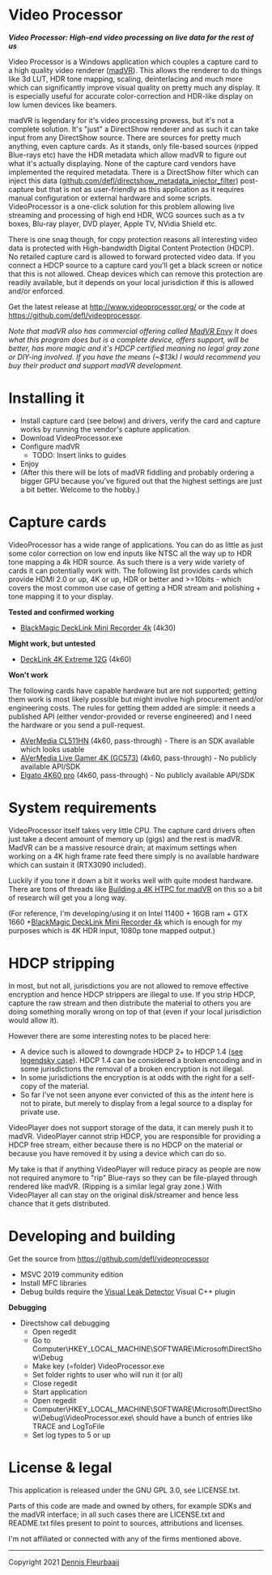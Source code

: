 Video Processor
===============

***Video Processor: High-end video processing on live data for the rest of us***

Video Processor is a Windows application which couples a capture card to a high quality video renderer ([madVR](http://madvr.com/)). This allows the renderer to do things like 3d LUT, HDR tone mapping, scaling, deinterlacing and much more which can significantly improve visual quality on pretty much any display. It is especially useful for accurate color-correction and HDR-like display on low lumen devices like beamers.

madVR is legendary for it's video processing prowess, but it's not a complete solution. It's "just" a DirectShow renderer and as such it can take input from any DirectShow source. There are sources for pretty much anything, even capture cards. As it stands, only file-based sources (ripped Blue-rays etc) have the HDR metadata which allow madVR to figure out what it's actually displaying. None of the capture card vendors have implemented the required metadata. There is a DirectShow filter which can inject this data ([github.com/defl/directshow_metadata_injector_filter](https://github.com/defl/directshow_metadata_injector_filter)) post-capture but that is not as user-friendly as this application as it requires manual configuration or external hardware and some scripts. VideoProcessor is a one-click solution for this problem allowing live streaming and processing of high end HDR, WCG sources such as a tv boxes, Blu-ray player, DVD player, Apple TV, NVidia Shield etc. 

There is one snag though, for copy protection reasons all interesting video data is protected with High-bandwidth Digital Content Protection (HDCP). No retailed capture card is allowed to forward protected video data. If you connect a HDCP source to a capture card you'll get a black screen or notice that this is not allowed. Cheap devices which can remove this protection are readily available, but it depends on your local jurisdiction if this is allowed and/or enforced.

Get the latest release at http://www.videoprocessor.org/ or the code at https://github.com/defl/videoprocessor.

*Note that madVR also has commercial offering called [MadVR Envy](https://madvrenvy.com/) It does what this program does but is a complete device, offers support, will be better, has more magic and it's HDCP certified meaning no legal gray zone or DIY-ing involved. If you have the means (~$13k) I would recommend you buy their product and support madVR development.* 



# Installing it

- Install capture card (see below) and drivers, verify the card and capture works by running the vendor's capture application.
- Download VideoProcessor.exe 
- Configure madVR
  - TODO: Insert links to guides
- Enjoy
- (After this there will be lots of madVR fiddling and probably ordering a bigger GPU because you've figured out that the highest settings are just a bit better. Welcome to the hobby.)



# Capture cards

VideoProcessor has a wide range of applications. You can do as little as just some color correction on low end inputs like NTSC all the way up to HDR tone mapping a 4k HDR source. As such there is a very wide variety of cards it can potentially work with. The following list provides cards which provide HDMI 2.0 or up, 4K or up, HDR or better and >=10bits - which covers the most common use case of getting a HDR stream and polishing + tone mapping it to your display.

**Tested and confirmed working**

 * [BlackMagic DeckLink Mini Recorder 4k](https://www.blackmagicdesign.com/nl/products/decklink/techspecs/W-DLK-33) (4k30)

**Might work, but untested**

- [DeckLink 4K Extreme 12G](https://www.blackmagicdesign.com/nl/products/decklink/techspecs/W-DLK-25) (4k60)

**Won't work**

The following cards have capable hardware but are not supported; getting them work is most likely possible but might involve high procurement and/or engineering costs. The rules for getting them added are simple: it needs a published API (either vendor-provided or reverse engineered) and I need the hardware or you send a pull-request.

- [AVerMedia CL511HN](https://www.avermedia.com/professional/product/cl511hn/overview) (4k60, pass-through) - There is an SDK available which looks usable
- [AVerMedia Live Gamer 4K (GC573)](https://www.avermedia.com/us/product-detail/GC573) (4k60, pass-through) - No publicly available API/SDK
- [Elgato 4K60 pro](https://www.elgato.com/en/game-capture-4k60-pro) (4k60, pass-through) - No publicly available API/SDK



# System requirements

VideoProcessor itself takes very little CPU. The capture card drivers often just take a decent amount of memory up (gigs) and the rest is madVR. MadVR can be a massive resource drain; at maximum settings when working on a 4K high frame rate feed there simply is no available hardware which can sustain it (RTX3090 included).

Luckily if you tone it down a bit it works well with quite modest hardware. There are tons of threads like [Building a 4K HTPC for madVR](https://www.avsforum.com/threads/guide-building-a-4k-htpc-for-madvr.2364113/) on this so a bit of research will get you a long way.

(For reference, I'm developing/using it on Intel 11400 + 16GB ram + GTX 1660 +[BlackMagic DeckLink Mini Recorder 4k](https://www.blackmagicdesign.com/nl/products/decklink/techspecs/W-DLK-33)  which is enough for my purposes which is 4K HDR input, 1080p tone mapped output.)



# HDCP stripping

In most, but not all, jurisdictions you are not allowed to remove effective encryption and hence HDCP strippers are illegal to use. If you strip HDCP, capture the raw stream and then distribute the material to others you are doing something morally wrong on top of that (even if your local jurisdiction would allow it).

However there are some interesting notes to be placed here:

- A device such is allowed to downgrade HDCP 2+ to HDCP 1.4 ([see legendsky case](https://torrentfreak.com/4k-content-protection-stripper-beats-warner-bros-in-court-1605xx/)). HDCP 1.4 can be considered a broken encoding and in some jurisdictions the removal of a broken encryption is not illegal.
- In some jurisdictions the encryption is at odds with the right for a self-copy of the material.
- So far I've not seen anyone ever convicted of this as the *intent* here is not to pirate, but merely to display from a legal source to a display for private use.

VideoPlayer does not support storage of the data, it can merely push it to madVR. VideoPlayer cannot strip HDCP, you are responsible for providing a HDCP free stream, either because there is no HDCP on the material or because you have removed it by using a device which can do so.

My take is that if anything VideoPlayer will reduce piracy as people are now not required anymore to "rip" Blue-rays so they can be file-played through rendered like madVR. (Ripping is a similar legal gray zone.) With VideoPlayer all can stay on the original disk/streamer and hence less chance that it gets distributed.



# Developing and building

Get the source from https://github.com/defl/videoprocessor

 * MSVC 2019 community edition
 * Install MFC libraries
 * Debug builds require the [Visual Leak Detector](https://kinddragon.github.io/vld/) Visual C++ plugin
   

**Debugging**

 * Directshow call debugging
    * Open regedit
    * Go to Computer\HKEY_LOCAL_MACHINE\SOFTWARE\Microsoft\DirectShow\Debug
    * Make key (=folder) VideoProcessor.exe
    * Set folder rights to user who will run it (or all)
    * Close regedit
    * Start application
    * Open regedit
    * Computer\HKEY_LOCAL_MACHINE\SOFTWARE\Microsoft\DirectShow\Debug\VideoProcessor.exe\ should have a bunch of entries like TRACE and LogToFile
    * Set log types to 5 or up



# License & legal

This application is released under the GNU GPL 3.0, see LICENSE.txt. 

Parts of this code are made and owned by others, for example SDKs and the madVR interface; in all such cases there are LICENSE.txt and README.txt files present to point to sources, attributions and licenses.

I'm not affiliated or connected with any of the firms mentioned above. 



------

 Copyright 2021 [Dennis Fleurbaaij](mailto:mail@dennisfleurbaaij.com)



